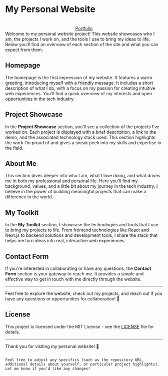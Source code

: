 # My Personal Website

<div align="center">
        <br/>
        <a href="https://martin-portfolio-gules.vercel.app/">
            Portfolio
        </a>
</div>
Welcome to my personal website project! This website showcases who I am, the projects I work on, and the tools I use to bring my ideas to life. Below you'll find an overview of each section of the site and what you can expect from them.

## Homepage

The homepage is the first impression of my website. It features a warm greeting, introducing myself with a friendly message. It includes a short description of what I do, with a focus on my passion for creating intuitive web experiences. You’ll find a quick overview of my interests and open opportunities in the tech industry.

## Project Showcase

In the **Project Showcase** section, you’ll see a collection of the projects I’ve worked on. Each project is displayed with a brief description, a link to the demo, and the associated technology stack used. This section highlights the work I’m proud of and gives a sneak peek into my skills and expertise in the field.

## About Me

This section dives deeper into who I am, what I love doing, and what drives me in both my professional and personal life. Here you’ll find my background, values, and a little bit about my journey in the tech industry. I believe in the power of building meaningful projects that can make a difference in the world.

## My Toolkit

In the **My Toolkit** section, I showcase the technologies and tools that I use to bring my projects to life. From frontend technologies like React and Next.js to backend solutions and development tools, I share the stack that helps me turn ideas into real, interactive web experiences.

## Contact Form

If you're interested in collaborating or have any questions, the **Contact Form** section is your gateway to reach me. It provides a simple and effective way to get in touch with me directly through the website.

---

Feel free to explore the website, check out my projects, and reach out if you have any questions or opportunities for collaboration! 🚀

## License

This project is licensed under the MIT License - see the [LICENSE](LICENSE) file for details.

---

Thank you for visiting my personal website! 🙌
```

Feel free to adjust any specifics (such as the repository URL, additional details about yourself, or particular project highlights). Let me know if you'd like any changes!